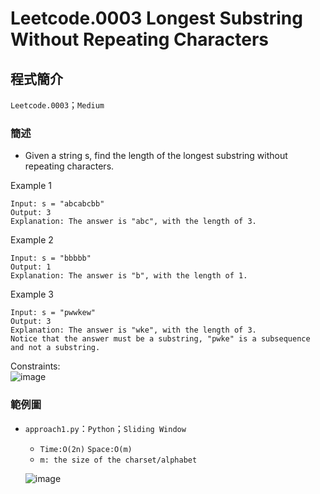 # Leetcode.0003 Longest Substring Without Repeating Characters
## 程式簡介
`Leetcode.0003`；`Medium`
### 簡述
* Given a string s, find the length of the longest substring without repeating characters.


Example 1
```
Input: s = "abcabcbb"
Output: 3
Explanation: The answer is "abc", with the length of 3.
```
Example 2
```
Input: s = "bbbbb"
Output: 1
Explanation: The answer is "b", with the length of 1.
```
Example 3
```
Input: s = "pwwkew"
Output: 3
Explanation: The answer is "wke", with the length of 3.
Notice that the answer must be a substring, "pwke" is a subsequence and not a substring.
```
Constraints:  
![image](https://user-images.githubusercontent.com/93152909/157143914-8875681f-0590-47f6-8d16-6384ef60294a.png)

### 範例圖
* `approach1.py`：`Python`；`Sliding Window`
  *  `Time:O(2n)` `Space:O(m)`
  *  `m: the size of the charset/alphabet` 
  
  ![image](https://user-images.githubusercontent.com/93152909/158290393-f8ee52cf-0308-4aa6-bb4c-510bd67e36e7.png)

